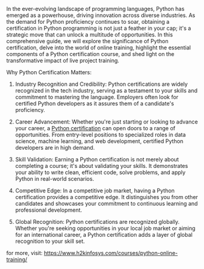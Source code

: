 In the ever-evolving landscape of programming languages, Python has emerged as a powerhouse, driving innovation across diverse industries. As the demand for Python proficiency continues to soar, obtaining a certification in Python programming is not just a feather in your cap; it's a strategic move that can unlock a multitude of opportunities. In this comprehensive guide, we will explore the significance of Python certification, delve into the world of online training, highlight the essential components of a Python certification course, and shed light on the transformative impact of live project training.

Why Python Certification Matters:
1. Industry Recognition and Credibility:
Python certifications are widely recognized in the tech industry, serving as a testament to your skills and commitment to mastering the language. Employers often look for certified Python developers as it assures them of a candidate's proficiency.

2. Career Advancement:
Whether you're just starting or looking to advance your career, a <a href="https://www.h2kinfosys.com/courses/python-online-training/">Python certification</a> can open doors to a range of opportunities. From entry-level positions to specialized roles in data science, machine learning, and web development, certified Python developers are in high demand.

3. Skill Validation:
Earning a Python certification is not merely about completing a course; it's about validating your skills. It demonstrates your ability to write clean, efficient code, solve problems, and apply Python in real-world scenarios.

4. Competitive Edge:
In a competitive job market, having a Python certification provides a competitive edge. It distinguishes you from other candidates and showcases your commitment to continuous learning and professional development.

5. Global Recognition:
Python certifications are recognized globally. Whether you're seeking opportunities in your local job market or aiming for an international career, a Python certification adds a layer of global recognition to your skill set.

for more, visit: https://www.h2kinfosys.com/courses/python-online-training/
